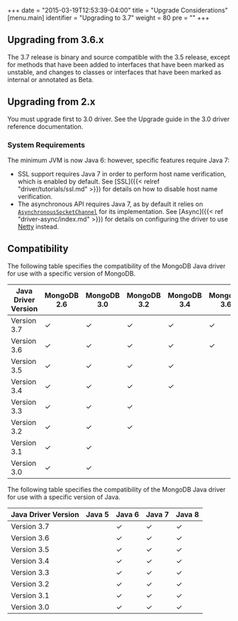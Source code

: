 +++
date = "2015-03-19T12:53:39-04:00"
title = "Upgrade Considerations"
[menu.main]
  identifier = "Upgrading to 3.7"
  weight = 80
  pre = "<i class='fa fa-level-up'></i>"
+++

## Upgrading from 3.6.x

The 3.7 release is binary and source compatible with the 3.5 release, except for methods that have been added to interfaces that
have been marked as unstable, and changes to classes or interfaces that have been marked as internal or annotated as Beta.

## Upgrading from 2.x

You must upgrade first to 3.0 driver.  See the Upgrade guide in the 3.0 driver reference documentation.

### System Requirements

The minimum JVM is now Java 6: however, specific features require Java 7:

- SSL support requires Java 7 in order to perform host name verification, which is enabled by default.  See
[SSL]({{< relref "driver/tutorials/ssl.md" >}}) for details on how to disable host name verification.
- The asynchronous API requires Java 7, as by default it relies on
[`AsynchronousSocketChannel`](http://docs.oracle.com/javase/7/docs/api/java/nio/channels/AsynchronousSocketChannel.html) for
its implementation.  See [Async]({{< ref "driver-async/index.md" >}}) for details on configuring the driver to use [Netty](http://netty.io/) instead.

## Compatibility

The following table specifies the compatibility of the MongoDB Java driver for use with a specific version of MongoDB.

|Java Driver Version|MongoDB 2.6|MongoDB 3.0 |MongoDB 3.2|MongoDB 3.4|MongoDB 3.6|
|-------------------|-----------|------------|-----------|-----------|-----------|
|Version 3.7        |  ✓  |  ✓  |  ✓  |  ✓  |  ✓  |
|Version 3.6        |  ✓  |  ✓  |  ✓  |  ✓  |  ✓  |
|Version 3.5        |  ✓  |  ✓  |  ✓  |  ✓  |     |
|Version 3.4        |  ✓  |  ✓  |  ✓  |  ✓  |     |
|Version 3.3        |  ✓  |  ✓  |  ✓  |     |     |
|Version 3.2        |  ✓  |  ✓  |  ✓  |     |     |
|Version 3.1        |  ✓  |  ✓  |     |     |     |
|Version 3.0        |  ✓  |  ✓  |     |     |     |

The following table specifies the compatibility of the MongoDB Java driver for use with a specific version of Java.

|Java Driver Version|Java 5 | Java 6 | Java 7 | Java 8 |
|-------------------|-------|--------|--------|--------|
|Version 3.7        |     | ✓ | ✓ | ✓ |
|Version 3.6        |     | ✓ | ✓ | ✓ |
|Version 3.5        |     | ✓ | ✓ | ✓ |
|Version 3.4        |     | ✓ | ✓ | ✓ |
|Version 3.3        |     | ✓ | ✓ | ✓ |
|Version 3.2        |     | ✓ | ✓ | ✓ |
|Version 3.1        |     | ✓ | ✓ | ✓ |
|Version 3.0        |     | ✓ | ✓ | ✓ |

